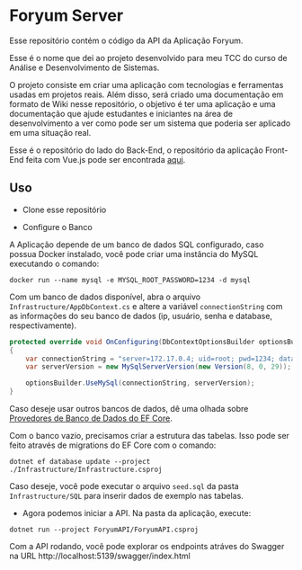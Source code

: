 # Foryum Server

Esse repositório contém o código da API da Aplicação Foryum.

Esse é o nome que dei ao projeto desenvolvido para meu TCC do curso de Análise e Desenvolvimento de Sistemas.

O projeto consiste em criar uma aplicação com tecnologias e ferramentas usadas em projetos reais. Além disso, será criado uma documentação em formato de Wiki nesse repositório, o objetivo é ter uma aplicação e uma documentação que ajude estudantes e iniciantes na área de desenvolvimento a ver como pode ser um sistema que poderia ser aplicado em uma situação real.

<!-- Caso queria aprender mais como funciona o sistema tecnicamente, consulte a [Wiki](https://github.com/V11-0/ForyumServer/wiki). -->

Esse é o repositório do lado do Back-End, o repositório da aplicação Front-End feita com Vue.js pode ser encontrada [aqui](https://github.com/V11-0/ForyumWeb).

## Uso

* Clone esse repositório

* Configure o Banco

A Aplicação depende de um banco de dados SQL configurado, caso possua Docker instalado, você pode criar uma instância do MySQL executando o comando:
```console
docker run --name mysql -e MYSQL_ROOT_PASSWORD=1234 -d mysql
```

Com um banco de dados disponível, abra o arquivo `Infrastructure/AppDbContext.cs` e altere a variável `connectionString` com as informações do seu banco de dados (ip, usuário, senha e database, respectivamente).

```cs
protected override void OnConfiguring(DbContextOptionsBuilder optionsBuilder)
{
    var connectionString = "server=172.17.0.4; uid=root; pwd=1234; database=Foryum";
    var serverVersion = new MySqlServerVersion(new Version(8, 0, 29));

    optionsBuilder.UseMySql(connectionString, serverVersion);
}
```
Caso deseje usar outros bancos
 de dados, dê uma olhada sobre [Provedores de Banco de Dados do EF Core](https://docs.microsoft.com/pt-br/ef/core/providers/?tabs=dotnet-core-cli).

Com o banco vazio, precisamos criar a estrutura das tabelas. Isso pode ser feito através de migrations do EF Core com o comando:
```console
dotnet ef database update --project ./Infrastructure/Infrastructure.csproj
```

Caso deseje, você pode executar o arquivo `seed.sql` da pasta `Infrastructure/SQL` para inserir dados de exemplo nas tabelas.

* Agora podemos iniciar a API. Na pasta da aplicação, execute:
```console
dotnet run --project ForyumAPI/ForyumAPI.csproj
```

Com a API rodando, você pode explorar os endpoints atráves do Swagger na URL http://localhost:5139/swagger/index.html